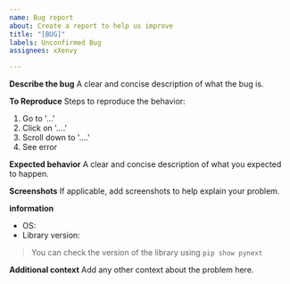 ```yaml
---
name: Bug report
about: Create a report to help us improve
title: "[BUG]"
labels: Unconfirmed Bug
assignees: xXenvy

---
```


**Describe the bug**
A clear and concise description of what the bug is.

**To Reproduce**
Steps to reproduce the behavior:
1. Go to '...'
2. Click on '....'
3. Scroll down to '....'
4. See error

**Expected behavior**
A clear and concise description of what you expected to happen.

**Screenshots**
If applicable, add screenshots to help explain your problem.

**information**
 - OS: 
 - Library version:
> You can check the version of the library using `pip show pynext`

**Additional context**
Add any other context about the problem here.
